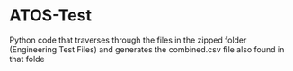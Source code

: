 # ATOS-Test
Python code that traverses through the files in the zipped folder (Engineering Test Files) and generates the combined.csv file also found in that folde
